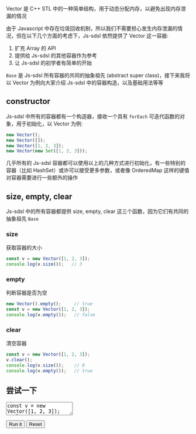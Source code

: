 Vector 是 C++ STL 中的一种简单结构，用于动态分配内存，以避免出现内存泄漏的情况

由于 Javascript 中存在垃圾回收机制，所以我们不需要担心发生内存泄漏的情况，但在以下几个方面的考虑下，Js-sdsl 依然提供了 Vector 这一容器: 

1. 扩充 Array 的 API
2. 提供给 Js-sdsl 的其他容器作为参考
3. 让 Js-sdsl 的初学者有简单的开始

`Base` 是 Js-sdsl 所有容器的共同的抽象祖先 (abstract super class)，接下来我将以 Vector 为例向大家介绍 Js-sdsl 中的容器构造，以及基础用法等等

## constructor

Js-sdsl 中所有的容器都有一个构造器，接收一个具有 `forEach` 可迭代函数的对象，用于初始化，以 Vector 为例: 

```typescript
new Vector();
new Vector([]);
new Vector([1, 2, 3]);
new Vector(new Set([1, 2, 3]));
```

几乎所有的 Js-sdsl 容器都可以使用以上的几种方式进行初始化，有一些特别的容器（比如 HashSet）或许可以接受更多参数，或者像 OrderedMap 这样的键值对容器需要进行一些额外的操作

## size, empty, clear

Js-sdsl 中的所有容器都提供 size, empty, clear 这三个函数，因为它们有共同的抽象祖先 `Base`

### size

获取容器的大小

```typescript
const v = new Vector([1, 2, 3]);
console.log(v.size());   // 3
```

### empty

判断容器是否为空

```typescript
new Vector().empty();     // true
const v = new Vector([1, 2, 3]);
console.log(v.empty());   // false
```

### clear

清空容器

```typescript
const v = new Vector([1, 2, 3]);
v.clear();
console.log(v.size());    // 0
console.log(v.empty());   // true
```

## 尝试一下

<p>
<textarea id='input'>
const v = new Vector([1, 2, 3]);
v.clear();
console.log(v.size());    // 0
console.log(v.empty());   // true
</textarea>
</p>

<div id='output'></div>

<button id='run'>Run it</button>
<button id='reset'>Reset</button>
